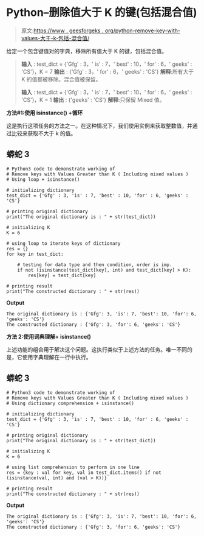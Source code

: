 # Python–删除值大于 K 的键(包括混合值)

> 原文:[https://www . geesforgeks . org/python-remove-key-with-values-大于-k-包括-混合值/](https://www.geeksforgeeks.org/python-remove-keys-with-values-greater-than-k-including-mixed-values/)

给定一个包含键值对的字典，移除所有值大于 K 的键，包括混合值。

> **输入** : test_dict = {'Gfg' : 3，' is' : 7，' best' : 10，' for' : 6，' geeks' : 'CS'}，K = 7
> **输出** : {'Gfg' : 3，' for' : 6，' geeks' : 'CS'}
> **解释**:所有大于 K 的值都被移除。混合值被保留。
> 
> **输入** : test_dict = {'Gfg' : 3，' is' : 7，' best' : 10，' for' : 6，' geeks' : 'CS'}，K = 1
> **输出** : {'geeks' : 'CS'}
> **解释**:只保留 Mixed 值。

**方法#1:使用 isinstance() +循环**

这是执行这项任务的方法之一。在这种情况下，我们使用实例来获取整数值，并通过比较来获取不大于 k 的值。

## 蟒蛇 3

```
# Python3 code to demonstrate working of 
# Remove keys with Values Greater than K ( Including mixed values )
# Using loop + isinstance()

# initializing dictionary
test_dict = {'Gfg' : 3, 'is' : 7, 'best' : 10, 'for' : 6, 'geeks' : 'CS'} 

# printing original dictionary
print("The original dictionary is : " + str(test_dict))

# initializing K 
K = 6

# using loop to iterate keys of dictionary
res = {}
for key in test_dict:

    # testing for data type and then condition, order is imp.
    if not (isinstance(test_dict[key], int) and test_dict[key] > K):
        res[key] = test_dict[key]

# printing result 
print("The constructed dictionary : " + str(res)) 
```

**Output**

```
The original dictionary is : {'Gfg': 3, 'is': 7, 'best': 10, 'for': 6, 'geeks': 'CS'}
The constructed dictionary : {'Gfg': 3, 'for': 6, 'geeks': 'CS'}

```

**方法 2:使用词典理解+ isinstance()**

上述功能的组合用于解决这个问题。这执行类似于上述方法的任务。唯一不同的是，它使用字典理解在一行中执行。

## 蟒蛇 3

```
# Python3 code to demonstrate working of 
# Remove keys with Values Greater than K ( Including mixed values )
# Using dictionary comprehension + isinstance()

# initializing dictionary
test_dict = {'Gfg' : 3, 'is' : 7, 'best' : 10, 'for' : 6, 'geeks' : 'CS'} 

# printing original dictionary
print("The original dictionary is : " + str(test_dict))

# initializing K 
K = 6

# using list comprehension to perform in one line
res = {key : val for key, val in test_dict.items() if not (isinstance(val, int) and (val > K))}

# printing result 
print("The constructed dictionary : " + str(res)) 
```

**Output**

```
The original dictionary is : {'Gfg': 3, 'is': 7, 'best': 10, 'for': 6, 'geeks': 'CS'}
The constructed dictionary : {'Gfg': 3, 'for': 6, 'geeks': 'CS'}

```